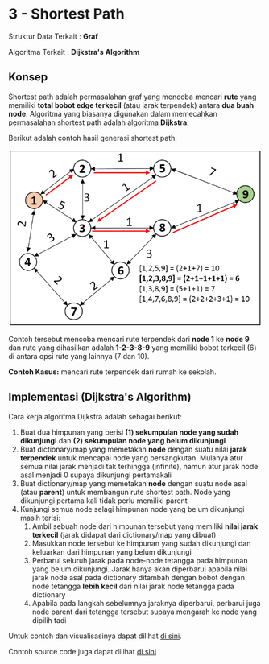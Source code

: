 # 3 - Shortest Path

Struktur Data Terkait : **Graf**

Algoritma Terkait : **Dijkstra's Algorithm**

## Konsep

Shortest path adalah permasalahan graf yang mencoba mencari **rute** yang memiliki **total bobot edge terkecil** (atau jarak terpendek) antara **dua buah node**. Algoritma yang biasanya digunakan dalam memecahkan permasalahan shortest path adalah algoritma **Dijkstra**.

Berikut adalah contoh hasil generasi shortest path:

![ilustrasi](./img/shortest-path.ppm)

Contoh tersebut mencoba mencari rute terpendek dari **node 1** ke **node 9** dan rute yang dihasilkan adalah **1-2-3-8-9** yang memiliki bobot terkecil (6) di antara opsi rute yang lainnya (7 dan 10).

**Contoh Kasus:** mencari rute terpendek dari rumah ke sekolah.

## Implementasi (Dijkstra's Algorithm)

Cara kerja algoritma Dijkstra adalah sebagai berikut:

1. Buat dua himpunan yang berisi **(1) sekumpulan node yang sudah dikunjungi** dan **(2) sekumpulan node yang belum dikunjungi**
2. Buat dictionary/map yang memetakan **node** dengan suatu nilai **jarak terpendek** untuk mencapai node yang bersangkutan. Mulanya atur semua nilai jarak menjadi tak terhingga (infinite), namun atur jarak node asal menjadi 0 supaya dikunjungi pertamakali
3. Buat dictionary/map yang memetakan **node** dengan suatu node asal (atau **parent**) untuk membangun rute shortest path. Node yang dikunjungi pertama kali tidak perlu memiliki parent
4. Kunjungi semua node selagi himpunan node yang belum dikunjungi masih terisi:
    1. Ambil sebuah node dari himpunan tersebut yang memiliki **nilai jarak terkecil** (jarak didapat dari dictionary/map yang dibuat)
    2. Masukkan node tersebut ke himpunan yang sudah dikunjungi dan keluarkan dari himpunan yang belum dikunjungi
    3. Perbarui seluruh jarak pada node-node tetangga pada himpunan yang belum dikunjungi. Jarak hanya akan diperbarui apabila nilai jarak node asal pada dictionary ditambah dengan bobot dengan node tetangga **lebih kecil** dari nilai jarak node tetangga pada dictionary
    4. Apabila pada langkah sebelumnya jaraknya diperbarui, perbarui juga node parent dari tetangga tersebut supaya mengarah ke node yang dipilih tadi

Untuk contoh dan visualisasinya dapat dilihat [di sini](https://www.geeksforgeeks.org/dijkstras-shortest-path-algorithm-greedy-algo-7/).

Contoh source code juga dapat dilihat [di sini](./3-shortest-path-dijkstra.cpp)